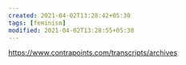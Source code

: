 ```yaml
---
created: 2021-04-02T13:28:42+05:30
tags: [feminism]
modified: 2021-04-02T13:28:55+05:30
---
```


https://www.contrapoints.com/transcripts/archives
